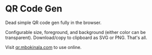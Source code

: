 # QR Code Gen

Dead simple QR code gen fully in the browser.

Configurable size, foreground, and background (either color can be transparent). Download/copy to clipboard as SVG or PNG. That's all.


Visit [qr.mbokinala.com](https://qr.mbokinala.dev) to use online.
